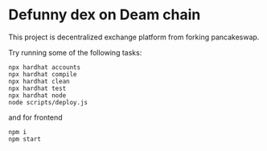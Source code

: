 # Defunny dex on Deam chain

This project is decentralized exchange platform from forking pancakeswap.

Try running some of the following tasks:

```shell
npx hardhat accounts
npx hardhat compile
npx hardhat clean
npx hardhat test
npx hardhat node
node scripts/deploy.js
```

and for frontend

```shell
npm i
npm start
```
